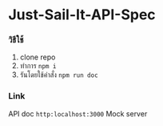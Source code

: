 # Just-Sail-It-API-Spec
### วิธีใช้
1. clone repo
2. ทำการ `npm i`
3. รันโดยใช้คำสั่ง `npm run doc`
### Link
API doc `http:localhost:3000`
Mock server  
